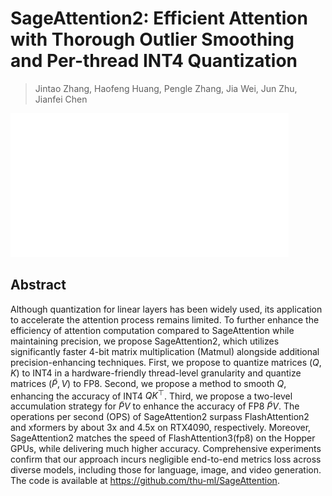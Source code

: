 # SageAttention2: Efficient Attention with Thorough Outlier Smoothing and Per-thread INT4 Quantization

> Jintao Zhang, Haofeng Huang, Pengle Zhang, Jia Wei, Jun Zhu, Jianfei Chen

![111](../../blank.jpg)

## Abstract

Although quantization for linear layers has been widely used, its application
to accelerate the attention process remains limited. To further enhance the
efficiency of attention computation compared to SageAttention while maintaining
precision, we propose SageAttention2, which utilizes significantly faster 4-bit
matrix multiplication (Matmul) alongside additional precision-enhancing
techniques. First, we propose to quantize matrices $(Q, K)$ to INT4 in a
hardware-friendly thread-level granularity and quantize matrices $(\widetilde
P, V)$ to FP8. Second, we propose a method to smooth $Q$, enhancing the
accuracy of INT4 $QK^\top$. Third, we propose a two-level accumulation strategy
for $\widetilde PV$ to enhance the accuracy of FP8 $\widetilde PV$. The
operations per second (OPS) of SageAttention2 surpass FlashAttention2 and
xformers by about 3x and 4.5x on RTX4090, respectively. Moreover,
SageAttention2 matches the speed of FlashAttention3(fp8) on the Hopper GPUs,
while delivering much higher accuracy. Comprehensive experiments confirm that
our approach incurs negligible end-to-end metrics loss across diverse models,
including those for language, image, and video generation. The code is
available at https://github.com/thu-ml/SageAttention.
